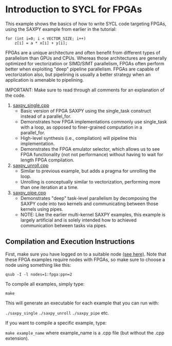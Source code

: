 # Introduction to SYCL for FPGAs

This example shows the basics of how to write SYCL code targeting FPGAs, using the SAXPY example from earlier in the tutorial:

    for (int i=0; i < VECTOR_SIZE; i++)
        z[i] = a * x[i] + y[i];

FPGAs are a unique architecture and often benefit from different types of parallelism than GPUs and CPUs. Whereas those
architectures are generally optimized for vectorization or SIMD/SIMT parallelism, FPGAs often perform better when
exploiting "deep" pipeline parallelism. FPGAs are capable of vectorization also, but pipelining is usually a better
strategy when an application is amenable to pipelining.

IMPORTANT: Make sure to read through all comments for an explanation of the code.

1. [saxpy_single.cpp](saxpy_single.cpp) 
    - Basic version of FPGA SAXPY using the single_task construct instead of a parallel_for.
    - Demonstrates how FPGA implementations commonly use single_task with a loop, as opposed to finer-grained computation in a parallel_for.
    - High-level synthesis (i.e., compilation) will pipeline this implementation.
    - Demonstrates the FPGA emulator selector, which allows us to see FPGA functionality (not not performance) without having to wait for length FPGA compilation.
1.  [saxpy_unroll.cpp](saxpy_unroll.cpp)
    - Similar to previous example, but adds a pragma for unrolling the loop.
    - Unrolling is conceptually similar to vectorization, performing more than one iteration at a time.
1. [saxpy_pipe.cpp](saxpy_pipe.cpp)
    - Demonstrates "deep" task-level parallelism by decomposing the SAXPY code into two kernels and communicating between those kernels using pipes.
    - NOTE: Like the earlier multi-kernel SAXPY examples, this example is largely artificial and is solely intended how to achieved communication between tasks via pipes.
    
## Compilation and Execution Instructions

First, make sure you have logged on to a suitable node [(see here)](../../../SYCL#devcloud-usage-instructions). Note that these FPGA examples
require nodes with FPGAs, so make sure to choose a node using something like this:

`qsub -I -l nodes=1:fpga:ppn=2`

To compile all examples, simply type:

`make`

This will generate an executable for each example that you can run with:

`./saxpy_single`
`./saxpy_unroll`
`./saxpy_pipe`
etc.

If you want to compile a specific example, type:

`make example_name` where example_name is a .cpp file (but without the .cpp extension).
